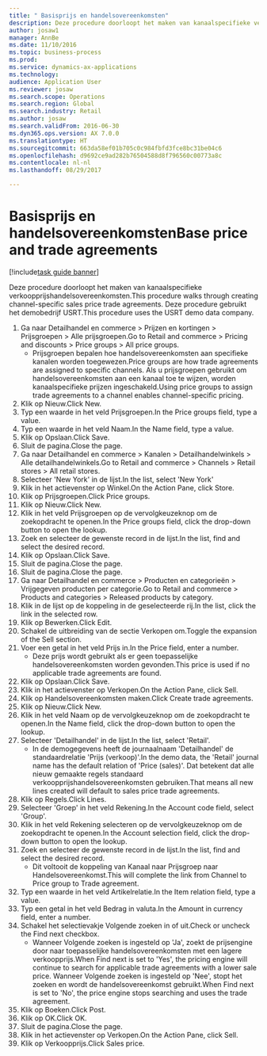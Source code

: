 ```yaml
--- 
title: " Basisprijs en handelsovereenkomsten"
description: Deze procedure doorloopt het maken van kanaalspecifieke verkoopprijshandelsovereenkomsten.
author: josaw1
manager: AnnBe
ms.date: 11/10/2016
ms.topic: business-process
ms.prod: 
ms.service: dynamics-ax-applications
ms.technology: 
audience: Application User
ms.reviewer: josaw
ms.search.scope: Operations
ms.search.region: Global
ms.search.industry: Retail
ms.author: josaw
ms.search.validFrom: 2016-06-30
ms.dyn365.ops.version: AX 7.0.0
ms.translationtype: HT
ms.sourcegitcommit: 663da58ef01b705c0c984fbfd3fce8bc31be04c6
ms.openlocfilehash: d9692ce9ad282b76504588d8f796560c00773a8c
ms.contentlocale: nl-nl
ms.lasthandoff: 08/29/2017

---
```

# <a name="base-price-and-trade-agreements"></a><span data-ttu-id="ab6d1-103"> Basisprijs en handelsovereenkomsten</span><span class="sxs-lookup"><span data-stu-id="ab6d1-103">Base price and trade agreements</span></span>

[!include[task guide banner](../includes/task-guide-banner.md)]

<span data-ttu-id="ab6d1-104">Deze procedure doorloopt het maken van kanaalspecifieke verkoopprijshandelsovereenkomsten.</span><span class="sxs-lookup"><span data-stu-id="ab6d1-104">This procedure walks through creating channel-specific sales price trade agreements.</span></span> <span data-ttu-id="ab6d1-105">Deze procedure gebruikt het demobedrijf USRT.</span><span class="sxs-lookup"><span data-stu-id="ab6d1-105">This procedure uses the USRT demo data company.</span></span>

1. <span data-ttu-id="ab6d1-106">Ga naar Detailhandel en commerce > Prijzen en kortingen > Prijsgroepen > Alle prijsgroepen.</span><span class="sxs-lookup"><span data-stu-id="ab6d1-106">Go to Retail and commerce > Pricing and discounts > Price groups > All price groups.</span></span>
    * <span data-ttu-id="ab6d1-107">Prijsgroepen bepalen hoe handelsovereenkomsten aan specifieke kanalen worden toegewezen.</span><span class="sxs-lookup"><span data-stu-id="ab6d1-107">Price groups are how trade agreements are assigned to specific channels.</span></span> <span data-ttu-id="ab6d1-108">Als u prijsgroepen gebruikt om handelsovereenkomsten aan een kanaal toe te wijzen, worden kanaalspecifieke prijzen ingeschakeld.</span><span class="sxs-lookup"><span data-stu-id="ab6d1-108">Using price groups to assign trade agreements to a channel enables channel-specific pricing.</span></span>  
2. <span data-ttu-id="ab6d1-109">Klik op Nieuw.</span><span class="sxs-lookup"><span data-stu-id="ab6d1-109">Click New.</span></span>
3. <span data-ttu-id="ab6d1-110">Typ een waarde in het veld Prijsgroepen.</span><span class="sxs-lookup"><span data-stu-id="ab6d1-110">In the Price groups field, type a value.</span></span>
4. <span data-ttu-id="ab6d1-111">Typ een waarde in het veld Naam.</span><span class="sxs-lookup"><span data-stu-id="ab6d1-111">In the Name field, type a value.</span></span>
5. <span data-ttu-id="ab6d1-112">Klik op Opslaan.</span><span class="sxs-lookup"><span data-stu-id="ab6d1-112">Click Save.</span></span>
6. <span data-ttu-id="ab6d1-113">Sluit de pagina.</span><span class="sxs-lookup"><span data-stu-id="ab6d1-113">Close the page.</span></span>
7. <span data-ttu-id="ab6d1-114">Ga naar Detailhandel en commerce > Kanalen > Detailhandelwinkels > Alle detailhandelwinkels.</span><span class="sxs-lookup"><span data-stu-id="ab6d1-114">Go to Retail and commerce > Channels > Retail stores > All retail stores.</span></span>
8. <span data-ttu-id="ab6d1-115">Selecteer 'New York' in de lijst.</span><span class="sxs-lookup"><span data-stu-id="ab6d1-115">In the list, select 'New York'</span></span>
9. <span data-ttu-id="ab6d1-116">Klik in het actievenster op Winkel.</span><span class="sxs-lookup"><span data-stu-id="ab6d1-116">On the Action Pane, click Store.</span></span>
10. <span data-ttu-id="ab6d1-117">Klik op Prijsgroepen.</span><span class="sxs-lookup"><span data-stu-id="ab6d1-117">Click Price groups.</span></span>
11. <span data-ttu-id="ab6d1-118">Klik op Nieuw.</span><span class="sxs-lookup"><span data-stu-id="ab6d1-118">Click New.</span></span>
12. <span data-ttu-id="ab6d1-119">Klik in het veld Prijsgroepen op de vervolgkeuzeknop om de zoekopdracht te openen.</span><span class="sxs-lookup"><span data-stu-id="ab6d1-119">In the Price groups field, click the drop-down button to open the lookup.</span></span>
13. <span data-ttu-id="ab6d1-120">Zoek en selecteer de gewenste record in de lijst.</span><span class="sxs-lookup"><span data-stu-id="ab6d1-120">In the list, find and select the desired record.</span></span>
14. <span data-ttu-id="ab6d1-121">Klik op Opslaan.</span><span class="sxs-lookup"><span data-stu-id="ab6d1-121">Click Save.</span></span>
15. <span data-ttu-id="ab6d1-122">Sluit de pagina.</span><span class="sxs-lookup"><span data-stu-id="ab6d1-122">Close the page.</span></span>
16. <span data-ttu-id="ab6d1-123">Sluit de pagina.</span><span class="sxs-lookup"><span data-stu-id="ab6d1-123">Close the page.</span></span>
17. <span data-ttu-id="ab6d1-124">Ga naar Detailhandel en commerce > Producten en categorieën > Vrijgegeven producten per categorie.</span><span class="sxs-lookup"><span data-stu-id="ab6d1-124">Go to Retail and commerce > Products and categories > Released products by category.</span></span>
18. <span data-ttu-id="ab6d1-125">Klik in de lijst op de koppeling in de geselecteerde rij.</span><span class="sxs-lookup"><span data-stu-id="ab6d1-125">In the list, click the link in the selected row.</span></span>
19. <span data-ttu-id="ab6d1-126">Klik op Bewerken.</span><span class="sxs-lookup"><span data-stu-id="ab6d1-126">Click Edit.</span></span>
20. <span data-ttu-id="ab6d1-127">Schakel de uitbreiding van de sectie Verkopen om.</span><span class="sxs-lookup"><span data-stu-id="ab6d1-127">Toggle the expansion of the Sell section.</span></span>
21. <span data-ttu-id="ab6d1-128">Voer een getal in het veld Prijs in.</span><span class="sxs-lookup"><span data-stu-id="ab6d1-128">In the Price field, enter a number.</span></span>
    * <span data-ttu-id="ab6d1-129">Deze prijs wordt gebruikt als er geen toepasselijke handelsovereenkomsten worden gevonden.</span><span class="sxs-lookup"><span data-stu-id="ab6d1-129">This price is used if no applicable trade agreements are found.</span></span>  
22. <span data-ttu-id="ab6d1-130">Klik op Opslaan.</span><span class="sxs-lookup"><span data-stu-id="ab6d1-130">Click Save.</span></span>
23. <span data-ttu-id="ab6d1-131">Klik in het actievenster op Verkopen.</span><span class="sxs-lookup"><span data-stu-id="ab6d1-131">On the Action Pane, click Sell.</span></span>
24. <span data-ttu-id="ab6d1-132">Klik op Handelsovereenkomsten maken.</span><span class="sxs-lookup"><span data-stu-id="ab6d1-132">Click Create trade agreements.</span></span>
25. <span data-ttu-id="ab6d1-133">Klik op Nieuw.</span><span class="sxs-lookup"><span data-stu-id="ab6d1-133">Click New.</span></span>
26. <span data-ttu-id="ab6d1-134">Klik in het veld Naam op de vervolgkeuzeknop om de zoekopdracht te openen.</span><span class="sxs-lookup"><span data-stu-id="ab6d1-134">In the Name field, click the drop-down button to open the lookup.</span></span>
27. <span data-ttu-id="ab6d1-135">Selecteer 'Detailhandel' in de lijst.</span><span class="sxs-lookup"><span data-stu-id="ab6d1-135">In the list, select 'Retail'.</span></span>
    * <span data-ttu-id="ab6d1-136">In de demogegevens heeft de journaalnaam 'Detailhandel' de standaardrelatie 'Prijs (verkoop)'.</span><span class="sxs-lookup"><span data-stu-id="ab6d1-136">In the demo data, the 'Retail' journal name has the default relation of 'Price (sales)'.</span></span> <span data-ttu-id="ab6d1-137">Dat betekent dat alle nieuw gemaakte regels standaard verkoopprijshandelsovereenkomsten gebruiken.</span><span class="sxs-lookup"><span data-stu-id="ab6d1-137">That means all new lines created will default to sales price trade agreements.</span></span>  
28. <span data-ttu-id="ab6d1-138">Klik op Regels.</span><span class="sxs-lookup"><span data-stu-id="ab6d1-138">Click Lines.</span></span>
29. <span data-ttu-id="ab6d1-139">Selecteer 'Groep' in het veld Rekening.</span><span class="sxs-lookup"><span data-stu-id="ab6d1-139">In the Account code field, select 'Group'.</span></span>
30. <span data-ttu-id="ab6d1-140">Klik in het veld Rekening selecteren op de vervolgkeuzeknop om de zoekopdracht te openen.</span><span class="sxs-lookup"><span data-stu-id="ab6d1-140">In the Account selection field, click the drop-down button to open the lookup.</span></span>
31. <span data-ttu-id="ab6d1-141">Zoek en selecteer de gewenste record in de lijst.</span><span class="sxs-lookup"><span data-stu-id="ab6d1-141">In the list, find and select the desired record.</span></span>
    * <span data-ttu-id="ab6d1-142">Dit voltooit de koppeling van Kanaal naar Prijsgroep naar Handelsovereenkomst.</span><span class="sxs-lookup"><span data-stu-id="ab6d1-142">This will complete the link from Channel to Price group to Trade agreement.</span></span>  
32. <span data-ttu-id="ab6d1-143">Typ een waarde in het veld Artikelrelatie.</span><span class="sxs-lookup"><span data-stu-id="ab6d1-143">In the Item relation field, type a value.</span></span>
33. <span data-ttu-id="ab6d1-144">Typ een getal in het veld Bedrag in valuta.</span><span class="sxs-lookup"><span data-stu-id="ab6d1-144">In the Amount in currency field, enter a number.</span></span>
34. <span data-ttu-id="ab6d1-145">Schakel het selectievakje Volgende zoeken in of uit.</span><span class="sxs-lookup"><span data-stu-id="ab6d1-145">Check or uncheck the Find next checkbox.</span></span>
    * <span data-ttu-id="ab6d1-146">Wanneer Volgende zoeken is ingesteld op 'Ja', zoekt de prijsengine door naar toepasselijke handelsovereenkomsten met een lagere verkoopprijs.</span><span class="sxs-lookup"><span data-stu-id="ab6d1-146">When Find next is set to 'Yes', the pricing engine will continue to search for applicable trade agreements with a lower sale price.</span></span> <span data-ttu-id="ab6d1-147">Wanneer Volgende zoeken is ingesteld op 'Nee', stopt het zoeken en wordt de handelsovereenkomst gebruikt.</span><span class="sxs-lookup"><span data-stu-id="ab6d1-147">When Find next is set to 'No', the price engine stops searching and uses the trade agreement.</span></span>  
35. <span data-ttu-id="ab6d1-148">Klik op Boeken.</span><span class="sxs-lookup"><span data-stu-id="ab6d1-148">Click Post.</span></span>
36. <span data-ttu-id="ab6d1-149">Klik op OK.</span><span class="sxs-lookup"><span data-stu-id="ab6d1-149">Click OK.</span></span>
37. <span data-ttu-id="ab6d1-150">Sluit de pagina.</span><span class="sxs-lookup"><span data-stu-id="ab6d1-150">Close the page.</span></span>
38. <span data-ttu-id="ab6d1-151">Klik in het actievenster op Verkopen.</span><span class="sxs-lookup"><span data-stu-id="ab6d1-151">On the Action Pane, click Sell.</span></span>
39. <span data-ttu-id="ab6d1-152">Klik op Verkoopprijs.</span><span class="sxs-lookup"><span data-stu-id="ab6d1-152">Click Sales price.</span></span>



